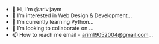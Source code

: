 - 👋 Hi, I’m @arivijaym
- 👀 I’m interested in Web Design & Development...
- 🌱 I’m currently learning Python...
- 💞️ I’m looking to collaborate on ...
- 📫 How to reach me email - arim19052004@gmail.com...

<!---
arivijaym/arivijaym is a ✨ special ✨ repository because its `README.md` (this file) appears on your GitHub profile.
You can click the Preview link to take a look at your changes.
--->
